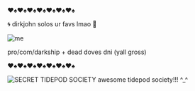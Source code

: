 ♥️♠️♥️♠️♥️♠️♥️♠️♥️♠️♥️♠️♥️♠️


🌀 dirkjohn solos ur favs lmao 🔶

<img src="https://media.discordapp.net/attachments/1208493914718478357/1226351767046852618/image.png?ex=66247415&is=6611ff15&hm=db446ece7b11dd1e955d45fc9eeb9b6789429b3a2ac5a35df4399842d9af10cc&=&format=webp&quality=lossless" alt="me"/>

pro/com/darkship + dead doves dni (yall gross)

♥️♠️♥️♠️♥️♠️♥️♠️♥️♠️♥️♠️♥️♠️

<img src="https://media.discordapp.net/attachments/1076408824640049173/1226756586291200050/blog-tidepods-2x1-5941.jpg?ex=6625ed1a&is=6613781a&hm=3388e73a9b77fa2fecc31266d60de7df4335171fa62a55a80121cd30aeda6f35&=&format=webp&width=846&height=443" alt="SECRET TIDEPOD SOCIETY"/>
awesome tidepod society!!! ^_^
